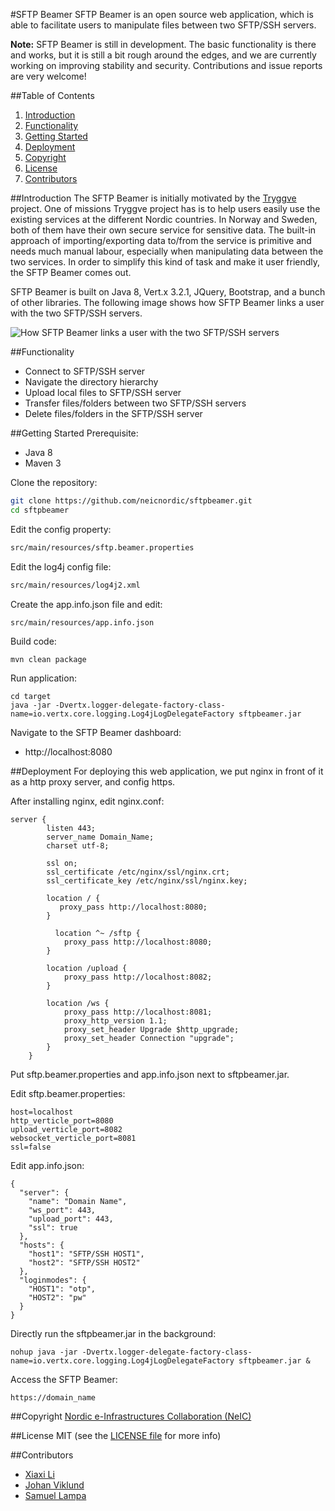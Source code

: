 #SFTP Beamer
SFTP Beamer is an open source web application, which is able to facilitate users
to manipulate files between two SFTP/SSH servers.

**Note:** SFTP Beamer is still in development. The basic functionality is there
and works, but it is still a bit rough around the edges, and we are currently
working on improving stability and security. Contributions and issue reports
are very welcome!

##Table of Contents
1. [Introduction](#introduction)
1. [Functionality](#functionality)
1. [Getting Started](#start)
1. [Deployment](#deployment)
1. [Copyright](#copyright)
1. [License](#license)
1. [Contributors](#contributors)

##Introduction <a name="introduction"></a>
The SFTP Beamer is initially motivated by the [Tryggve](https://wiki.neic.no/wiki/Tryggve) project. One of missions Tryggve project has is to help users easily use the existing services at the different Nordic countries. In Norway and Sweden, both of them have their own secure service for sensitive data. The built-in approach of importing/exporting data to/from the service is primitive and needs much manual labour, especially when manipulating data between the two services. In order to simplify this kind of task and make it user friendly, the SFTP Beamer comes out.

SFTP Beamer is built on Java 8, Vert.x 3.2.1, JQuery, Bootstrap, and a bunch of other libraries. The following image shows how SFTP Beamer links a user with the two SFTP/SSH servers.

![How SFTP Beamer links a user with the two SFTP/SSH servers](http://i.imgur.com/EXBqhpZ.png)

##Functionality <a name="functionality"></a>
- Connect to SFTP/SSH server
- Navigate the directory hierarchy
- Upload local files to SFTP/SSH server
- Transfer files/folders between two SFTP/SSH servers
- Delete files/folders in the SFTP/SSH server

##Getting Started <a name="start"></a>
Prerequisite:
- Java 8
- Maven 3

Clone the repository:
```bash
git clone https://github.com/neicnordic/sftpbeamer.git
cd sftpbeamer
```
Edit the config property:
```bash
src/main/resources/sftp.beamer.properties
```
Edit the log4j config file:
```bash
src/main/resources/log4j2.xml
```
Create the app.info.json file and edit:
```bash
src/main/resources/app.info.json
```
Build code:
```
mvn clean package
```
Run application:
```
cd target
java -jar -Dvertx.logger-delegate-factory-class-name=io.vertx.core.logging.Log4jLogDelegateFactory sftpbeamer.jar
```
Navigate to the SFTP Beamer dashboard:
- http://localhost:8080

##Deployment <a name="deployment"></a>
For deploying this web application, we put nginx in front of it as a http proxy server, and config https.

After installing nginx, edit nginx.conf:
```
server {
        listen 443;
        server_name Domain_Name;
        charset utf-8;

        ssl on;
        ssl_certificate /etc/nginx/ssl/nginx.crt;
        ssl_certificate_key /etc/nginx/ssl/nginx.key;

        location / {
           proxy_pass http://localhost:8080;
        }

	      location ^~ /sftp {
            proxy_pass http://localhost:8080;
        }

        location /upload {
            proxy_pass http://localhost:8082;
        }

        location /ws {
       	    proxy_pass http://localhost:8081;
       	    proxy_http_version 1.1;
            proxy_set_header Upgrade $http_upgrade;
            proxy_set_header Connection "upgrade";
        }
    }
```
Put sftp.beamer.properties and app.info.json next to sftpbeamer.jar.

Edit sftp.beamer.properties:
```
host=localhost
http_verticle_port=8080
upload_verticle_port=8082
websocket_verticle_port=8081
ssl=false
```
Edit app.info.json:
```
{
  "server": {
    "name": "Domain Name",
    "ws_port": 443,
    "upload_port": 443,
    "ssl": true
  },
  "hosts": {
    "host1": "SFTP/SSH HOST1",
    "host2": "SFTP/SSH HOST2"
  },
  "loginmodes": {
    "HOST1": "otp",
    "HOST2": "pw"
  }
}
```
Directly run the sftpbeamer.jar in the background:
```
nohup java -jar -Dvertx.logger-delegate-factory-class-name=io.vertx.core.logging.Log4jLogDelegateFactory sftpbeamer.jar &
```
Access the SFTP Beamer:
```
https://domain_name
```

##Copyright <a name="copyright"></a>
[Nordic e-Infrastructures Collaboration (NeIC)](http://neic.nordforsk.org)

##License <a name="license"></a>
MIT (see the [LICENSE file](https://github.com/neicnordic/sftpbeamer/blob/master/LICENSE) for more info)

##Contributors <a name="contributors"></a>
- [Xiaxi Li](http://github.com/xiaxi-li)
- [Johan Viklund](http://github.com/viklund)
- [Samuel Lampa](http://github.com/samuell)
